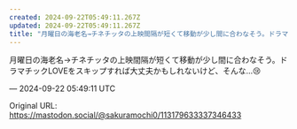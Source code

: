 ```yaml
---
created: 2024-09-22T05:49:11.267Z
updated: 2024-09-22T05:49:11.267Z
title: "月曜日の海老名→チネチッタの上映間隔が短くて移動が少し間に合わなそう。ドラマチッ[...]"
---
```


<p>月曜日の海老名→チネチッタの上映間隔が短くて移動が少し間に合わなそう。ドラマチックLOVEをスキップすれば大丈夫かもしれないけど、そんな…😢</p>

&mdash; 2024-09-22 05:49:11 UTC

Original URL: https://mastodon.social/@sakuramochi0/113179633337346433
